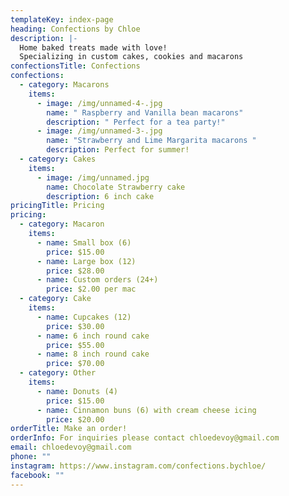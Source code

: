 ```yaml
---
templateKey: index-page
heading: Confections by Chloe
description: |-
  Home baked treats made with love! 
  Specializing in custom cakes, cookies and macarons
confectionsTitle: Confections
confections:
  - category: Macarons
    items:
      - image: /img/unnamed-4-.jpg
        name: " Raspberry and Vanilla bean macarons"
        description: " Perfect for a tea party!"
      - image: /img/unnamed-3-.jpg
        name: "Strawberry and Lime Margarita macarons "
        description: Perfect for summer!
  - category: Cakes
    items:
      - image: /img/unnamed.jpg
        name: Chocolate Strawberry cake
        description: 6 inch cake
pricingTitle: Pricing
pricing:
  - category: Macaron
    items:
      - name: Small box (6)
        price: $15.00
      - name: Large box (12)
        price: $28.00
      - name: Custom orders (24+)
        price: $2.00 per mac
  - category: Cake
    items:
      - name: Cupcakes (12)
        price: $30.00
      - name: 6 inch round cake
        price: $55.00
      - name: 8 inch round cake
        price: $70.00
  - category: Other
    items:
      - name: Donuts (4)
        price: $15.00
      - name: Cinnamon buns (6) with cream cheese icing
        price: $20.00
orderTitle: Make an order!
orderInfo: For inquiries please contact chloedevoy@gmail.com
email: chloedevoy@gmail.com
phone: ""
instagram: https://www.instagram.com/confections.bychloe/
facebook: ""
---
```

